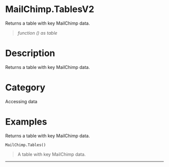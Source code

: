 ﻿# MailChimp.TablesV2
Returns a table with key MailChimp data.
> _function () as table_
# Description 
Returns a table with key MailChimp data.
# Category 
Accessing data
# Examples 
Returns a table with key MailChimp data.
```
MailChimp.Tables()
```
> A table with key MailChimp data.
***
